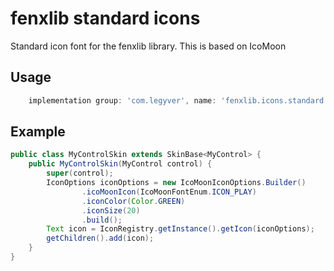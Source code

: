 # fenxlib standard icons
Standard icon font for the fenxlib library.  This is based on IcoMoon
## Usage
```gradle
    implementation group: 'com.legyver', name: 'fenxlib.icons.standard', version: '3.0.0'
```

## Example
```java
public class MyControlSkin extends SkinBase<MyControl> {
    public MyControlSkin(MyControl control) {
        super(control);
        IconOptions iconOptions = new IcoMoonIconOptions.Builder()
                .icoMoonIcon(IcoMoonFontEnum.ICON_PLAY)
                .iconColor(Color.GREEN)
                .iconSize(20)
                .build();
        Text icon = IconRegistry.getInstance().getIcon(iconOptions);
        getChildren().add(icon);
    }
}
```